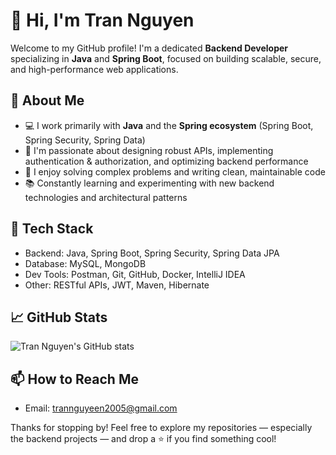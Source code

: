 # 👋 Hi, I'm Tran Nguyen

Welcome to my GitHub profile! I'm a dedicated **Backend Developer** specializing in **Java** and **Spring Boot**, focused on building scalable, secure, and high-performance web applications.

## 🚀 About Me

- 💻 I work primarily with **Java** and the **Spring ecosystem** (Spring Boot, Spring Security, Spring Data)
- 🔐 I'm passionate about designing robust APIs, implementing authentication & authorization, and optimizing backend performance
- 🧠 I enjoy solving complex problems and writing clean, maintainable code
- 📚 Constantly learning and experimenting with new backend technologies and architectural patterns

## 🧰 Tech Stack

- Backend: Java, Spring Boot, Spring Security, Spring Data JPA
- Database: MySQL, MongoDB
- Dev Tools: Postman, Git, GitHub, Docker, IntelliJ IDEA
- Other: RESTful APIs, JWT, Maven, Hibernate

## 📈 GitHub Stats

![Tran Nguyen's GitHub stats](https://github-readme-stats.vercel.app/api?username=Tran-Nguyen-26&show_icons=true&theme=radical)

## 📫 How to Reach Me

- Email: trannguyeen2005@gmail.com

Thanks for stopping by! Feel free to explore my repositories — especially the backend projects — and drop a ⭐ if you find something cool!
